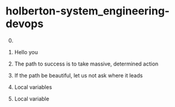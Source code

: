 # holberton-system_engineering-devops

0. <o>

1. Hello you

2. The path to success is to take massive, determined action

3. If the path be beautiful, let us not ask where it leads

5. Local variables

6. Local variable

